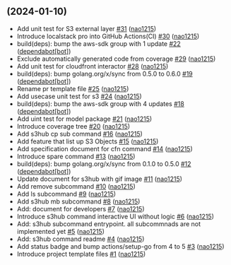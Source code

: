 ## [](https://github.com/nao1215/rainbow/compare/77bdf974281a...) (2024-01-10)

* Add unit test for S3 external layer [#31](https://github.com/nao1215/rainbow/pull/31) ([nao1215](https://github.com/nao1215))
* Introduce localstack pro into GitHub Actions(CI) [#30](https://github.com/nao1215/rainbow/pull/30) ([nao1215](https://github.com/nao1215))
* build(deps): bump the aws-sdk group with 1 update [#22](https://github.com/nao1215/rainbow/pull/22) ([dependabot[bot]](https://github.com/apps/dependabot))
* Exclude automatically generated code from coverage [#29](https://github.com/nao1215/rainbow/pull/29) ([nao1215](https://github.com/nao1215))
* Add unit test for cloudfront interactor [#28](https://github.com/nao1215/rainbow/pull/28) ([nao1215](https://github.com/nao1215))
* build(deps): bump golang.org/x/sync from 0.5.0 to 0.6.0 [#19](https://github.com/nao1215/rainbow/pull/19) ([dependabot[bot]](https://github.com/apps/dependabot))
* Rename pr template file [#25](https://github.com/nao1215/rainbow/pull/25) ([nao1215](https://github.com/nao1215))
* Add usecase unit test for s3 [#24](https://github.com/nao1215/rainbow/pull/24) ([nao1215](https://github.com/nao1215))
* build(deps): bump the aws-sdk group with 4 updates [#18](https://github.com/nao1215/rainbow/pull/18) ([dependabot[bot]](https://github.com/apps/dependabot))
* Add uint test for model package [#21](https://github.com/nao1215/rainbow/pull/21) ([nao1215](https://github.com/nao1215))
* Introduce coverage tree [#20](https://github.com/nao1215/rainbow/pull/20) ([nao1215](https://github.com/nao1215))
* Add s3hub cp sub command [#16](https://github.com/nao1215/rainbow/pull/16) ([nao1215](https://github.com/nao1215))
* Add feature that list up S3 Objects [#15](https://github.com/nao1215/rainbow/pull/15) ([nao1215](https://github.com/nao1215))
* Add specification document for cfn command [#14](https://github.com/nao1215/rainbow/pull/14) ([nao1215](https://github.com/nao1215))
* Introduce spare command [#13](https://github.com/nao1215/rainbow/pull/13) ([nao1215](https://github.com/nao1215))
* build(deps): bump golang.org/x/sync from 0.1.0 to 0.5.0 [#12](https://github.com/nao1215/rainbow/pull/12) ([dependabot[bot]](https://github.com/apps/dependabot))
* Update document for s3hub with gif image [#11](https://github.com/nao1215/rainbow/pull/11) ([nao1215](https://github.com/nao1215))
* Add remove subcommand [#10](https://github.com/nao1215/rainbow/pull/10) ([nao1215](https://github.com/nao1215))
* Add ls subcommand [#9](https://github.com/nao1215/rainbow/pull/9) ([nao1215](https://github.com/nao1215))
* Add s3hub mb subcommand [#8](https://github.com/nao1215/rainbow/pull/8) ([nao1215](https://github.com/nao1215))
* Add: document for developers [#7](https://github.com/nao1215/rainbow/pull/7) ([nao1215](https://github.com/nao1215))
* Introduce s3hub command interactive UI without logic [#6](https://github.com/nao1215/rainbow/pull/6) ([nao1215](https://github.com/nao1215))
* Add: s3hub subcommand entrypoint. all subcommnads are not implemented yet [#5](https://github.com/nao1215/rainbow/pull/5) ([nao1215](https://github.com/nao1215))
* Add: s3hub command readme [#4](https://github.com/nao1215/rainbow/pull/4) ([nao1215](https://github.com/nao1215))
* Add status badge and bump actions/setup-go from 4 to 5  [#3](https://github.com/nao1215/rainbow/pull/3) ([nao1215](https://github.com/nao1215))
* Introduce project template files [#1](https://github.com/nao1215/rainbow/pull/1) ([nao1215](https://github.com/nao1215))
